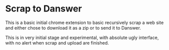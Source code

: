 # Scrap to Danswer

This is a basic initial chrome extension to basic recursively scrap a web site and either chose to download it as a zip or to send it to Danswer.

This is in very initial stage and experimental, with absolute ugly interface, with no alert when scrap and upload are finished.
